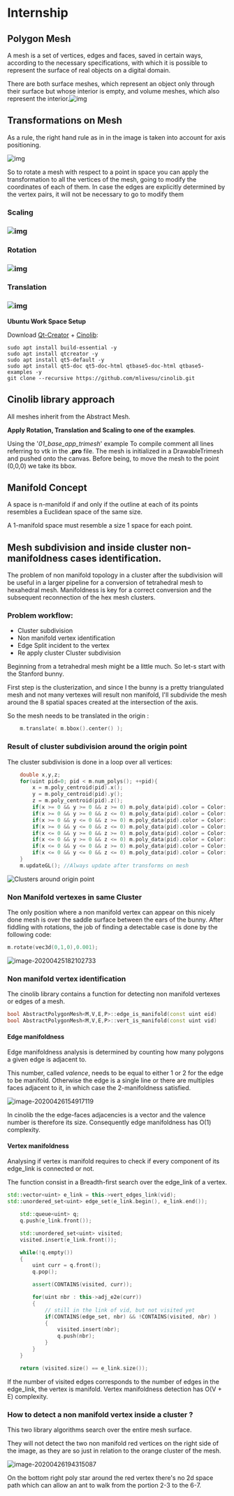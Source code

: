 # **Internship**

## Polygon Mesh

A mesh is a set of vertices, edges and faces, saved in certain ways, according to the necessary specifications, with which it is possible to represent the surface of real objects on a digital domain.

There are both surface meshes, which represent an object only through their surface but whose interior is empty, and volume meshes, which also represent the interior.![img](https://lh3.googleusercontent.com/_kXAbpsMUJDNfQXOsZZ9UzRASBpDEYCMEZ2Kw1v88HrShwkw3K6-LXLMLe44CrWd7-5XjJDpLG6lbMI5MQJEmSRzjuHbwO3ZH2A_sg-M6jqMvYokjXXjjdi3ZAfrjHkK8-cWKhXj)

## Transformations on Mesh

As a rule, the right hand rule as in in the image is taken into account for axis positioning.

![img](Internship.assets\righr_hand.png)

So to rotate a mesh with respect to a point in space you can apply the transformation to all the vertices of the mesh, going to modify the coordinates of each of them.
In case the edges are explicitly determined by the vertex pairs, it will not be necessary to go to modify them 

### Scaling

### ![img](https://lh3.googleusercontent.com/ra6A4bfcJl7BZ1gVYiWviqZtxY-9CEY2CEgZ0cWujrZkYztKHGvRB1aa3QDUFcJluRBBeDCpjpa0k_yeBfJI_TwWmrPPyIG-oVTmNAJF7Tln119O3QPGuB7oBRSv3LR7Tonk_q3x)



### Rotation

### ![img](https://lh3.googleusercontent.com/i2f9vqwP43-RG3knpXoxrr2R-mAtFwowzieHN9Y0bBy-MGiy6-96C7sTN37J3e5En18mYX-qJ40QlS9ur-lgOvZaLOZ6VRwvvKQtzTUVtYd-utss_FgmCMYPVRv0mqd68CsrILWi)

### Translation

### ![img](https://lh3.googleusercontent.com/RM_K4gQU5xxmXBbFPRDEW4nox-wUS-TSCINBXDZkyATvzGS7OQ6fHaMZf2PkGLbp2qLEOlYxNyKgGuSzCVaAqEGB4rU-kCIvshq76ziw6e6ZZq78POpj8CQwcZhNRQA4cT6oc2Qb)

**Ubuntu Work Space Setup** 

Download [Qt-Creator](https://www.qt.io/download-qt-installer?hsCtaTracking=99d9dd4f-5681-48d2-b096-470725510d34|074ddad0-fdef-4e53-8aa8-5e8a876d6ab4) + [Cinolib](https://github.com/mlivesu/cinolib):

```
sudo apt install build-essential -y
sudo apt install qtcreator -y
sudo apt install qt5-default -y
sudo apt install qt5-doc qt5-doc-html qtbase5-doc-html qtbase5-examples -y
git clone --recursive https://github.com/mlivesu/cinolib.git
```

## Cinolib library approach

All meshes inherit from the Abstract Mesh.

**Apply Rotation, Translation and Scaling to one of the examples**.

Using the '*01_base_app_trimesh*' example 
To compile comment all lines referring to vtk in the **.pro** file.
The mesh is initialized in a DrawableTrimesh and pushed onto the canvas.
Before being, to move the mesh to the point (0,0,0) we take its bbox.

## Manifold Concept

A space is n-manifold if and only if the outline at each of its points resembles a Euclidean space of the same size.

A 1-manifold space must resemble a size 1 space for each point.

## Mesh subdivision and inside cluster non-manifoldness cases identification.

The problem of non manifold topology in a cluster after the subdivision will be useful in a larger pipeline for a conversion of tetrahedral mesh to hexahedral mesh.
Manifoldness is key for a correct conversion and the subsequent reconnection of the hex mesh clusters.

### Problem workflow:

- Cluster subdivision
- Non manifold vertex identification
- Edge Split incident to the vertex
- Re apply cluster Cluster subdivision

Beginning from a tetrahedral mesh might be a little much. So let-s start with the Stanford bunny.

First step is the clusterization, and since I the bunny is a pretty triangulated mesh and not many vertexes will result non manifold, I'll subdivide the mesh around the 8 spatial spaces created at the intersection of the axis.

So the mesh needs to be translated in the origin :

```c++
    m.translate( m.bbox().center() );
```



### Result of cluster subdivision around the origin point

The cluster subdivision is done in a loop over all vertices:

```c++
    double x,y,z;
    for(uint pid=0; pid < m.num_polys(); ++pid){
        x = m.poly_centroid(pid).x();
        y = m.poly_centroid(pid).y();
        z = m.poly_centroid(pid).z();
        if(x >= 0 && y >= 0 && z >= 0) m.poly_data(pid).color = Color::GREEN();
        if(x >= 0 && y >= 0 && z <= 0) m.poly_data(pid).color = Color::PASTEL_YELLOW();
        if(x >= 0 && y <= 0 && z >= 0) m.poly_data(pid).color = Color::YELLOW();
        if(x >= 0 && y <= 0 && z <= 0) m.poly_data(pid).color = Color::BLUE();
        if(x <= 0 && y >= 0 && z >= 0) m.poly_data(pid).color = Color::PASTEL_PINK();
        if(x <= 0 && y >= 0 && z <= 0) m.poly_data(pid).color = Color::PASTEL_CYAN();
        if(x <= 0 && y <= 0 && z >= 0) m.poly_data(pid).color = Color::PASTEL_ORANGE();
        if(x <= 0 && y <= 0 && z <= 0) m.poly_data(pid).color = Color::PASTEL_VIOLET();
    }
    m.updateGL(); //Always update after transforms on mesh
```

![Clusters around origin point](Internship.assets/clusters_origin.png)



### Non Manifold vertexes in same Cluster

The only position where a non manifold vertex can appear on this nicely done mesh is over the saddle surface between the ears of the bunny.
After fiddling with rotations, the job of finding a detectable case is done by the following code:

```c++
m.rotate(vec3d(0,1,0),0.001);
```

![image-20200425182102733](Internship.assets/saddle_point_marked.png)



### Non manifold vertex identification

The cinolib library contains a function for detecting non manifold vertexes or edges of a mesh.

```c++
bool AbstractPolygonMesh<M,V,E,P>::edge_is_manifold(const uint eid)
bool AbstractPolygonMesh<M,V,E,P>::vert_is_manifold(const uint vid)
```

#### Edge manifoldness

Edge manifoldness analysis is determined by counting how many polygons a given edge is adjacent to.

This number, called *valence*, needs to be equal to either 1 or 2 for the edge to be manifold. Otherwise the edge is a single line or there are multiples faces adjacent to it, in which case the 2-manifoldness satisfied.

![image-20200426154917119](Internship.assets/edge_valence.png)

In cinolib the the edge-faces adjacencies is a vector<uint> and the valence number is therefore its size.
Consequently edge manifoldness has O(1) complexity.

#### Vertex manifoldness

Analysing if vertex is manifold requires to check if every component of its edge_link is connected or not.

The function consist in a Breadth-first search over the edge_link of a vertex.

```c++
std::vector<uint> e_link = this->vert_edges_link(vid);
std::unordered_set<uint> edge_set(e_link.begin(), e_link.end());

    std::queue<uint> q;
    q.push(e_link.front());

    std::unordered_set<uint> visited;
    visited.insert(e_link.front());

    while(!q.empty())
    {
        uint curr = q.front();
        q.pop();

        assert(CONTAINS(visited, curr));

        for(uint nbr : this->adj_e2e(curr))
        {
            // still in the link of vid, but not visited yet
            if(CONTAINS(edge_set, nbr) && !CONTAINS(visited, nbr) )
            {
                visited.insert(nbr);
                q.push(nbr);
            }
        }
    }

    return (visited.size() == e_link.size());
```

If the number of visited edges corresponds to the number of edges in the edge_link, the vertex is manifold.
Vertex manifoldness detection has O(V + E) complexity.

### How to detect a non manifold vertex inside a cluster ?

This two library algorithms search over the entire mesh surface.

They will not detect the two non manifold red vertices on the right side of the image, as they are so just in relation to the orange cluster of the mesh.

![image-20200426194315087](Internship.assets/image-20200426194315087.png)

On the bottom right poly star around the red vertex there's no 2d space path which can allow an ant to walk from the portion 2-3 to the 6-7. 